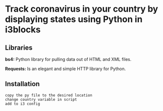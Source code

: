 # Track coronavirus in your country by displaying states using Python in i3blocks


## Libraries

**bs4:** Python library for pulling data out of HTML and XML files.

**Requests:** Is an elegant and simple HTTP library for Python.

## Installation

```
copy the py file to the desired location
change country variable in script
add to i3 config
```



